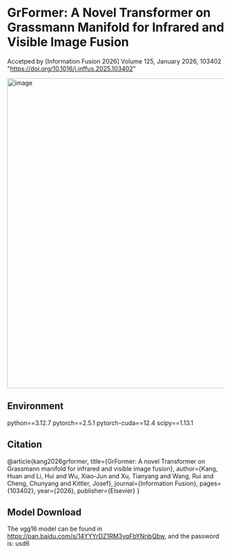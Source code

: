 GrFormer: A Novel Transformer on Grassmann Manifold for Infrared and Visible Image Fusion
====
Accetped by [Information Fusion 2026]
Volume 125, January 2026, 103402
"https://doi.org/10.1016/j.inffus.2025.103402"

<img width="1504" height="717" alt="image" src="https://github.com/user-attachments/assets/e7c59af9-6edb-4c09-a7b0-286e6335beaa" />


Environment
----
python==3.12.7
pytorch==2.5.1
pytorch-cuda==12.4
scipy==1.13.1

Citation
----
@article{kang2026grformer,
  title={GrFormer: A novel Transformer on Grassmann manifold for infrared and visible image fusion},
  author={Kang, Huan and Li, Hui and Wu, Xiao-Jun and Xu, Tianyang and Wang, Rui and Cheng, Chunyang and Kittler, Josef},
  journal={Information Fusion},
  pages={103402},
  year={2026},
  publisher={Elsevier}
}

Model Download
----
The vgg16 model can be found in https://pan.baidu.com/s/14YYYrDZ1RM3yqFbYNnbQbw, and the password is: usd6
